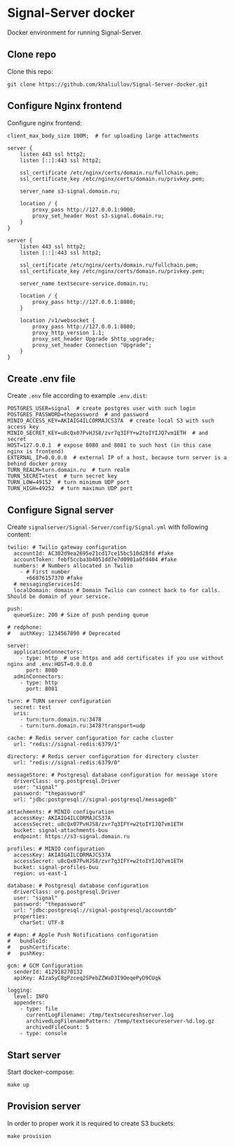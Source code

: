 # Signal-Server docker

Docker environment for running Signal-Server.

## Clone repo

Clone this repo:

    git clone https://github.com/khaliullov/Signal-Server-docker.git

## Configure Nginx frontend

Configure nginx frontend:

    client_max_body_size 100M;  # for uploading large attachments
    
    server {
        listen 443 ssl http2;
        listen [::]:443 ssl http2;

        ssl_certificate /etc/nginx/certs/domain.ru/fullchain.pem;
        ssl_certificate_key /etc/nginx/certs/domain.ru/privkey.pem;

        server_name s3-signal.domain.ru;

        location / {
            proxy_pass http://127.0.0.1:9000;
            proxy_set_header Host s3-signal.domain.ru;
        }
    }

    server {
        listen 443 ssl http2;
        listen [::]:443 ssl http2;

        ssl_certificate /etc/nginx/certs/domain.ru/fullchain.pem;
        ssl_certificate_key /etc/nginx/certs/domain.ru/privkey.pem;

        server_name textsecure-service.domain.ru;

        location / {
            proxy_pass http://127.0.0.1:8080;
        }

        location /v1/websocket {
            proxy_pass http://127.0.0.1:8080;
            proxy_http_version 1.1;
            proxy_set_header Upgrade $http_upgrade;
            proxy_set_header Connection "Upgrade";
        }
    }

## Create .env file

Create `.env` file according to example `.env.dist`:

    POSTGRES_USER=signal  # create postgres user with such login
    POSTGRES_PASSWORD=thepassword  # and password
    MINIO_ACCESS_KEY=AKIAIG4ILCORMAJCS37A  # create local S3 with such access key
    MINIO_SECRET_KEY=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  # and secret
    HOST=127.0.0.1  # expose 8080 and 8081 to such host (in this case nginx is frontend)
    EXTERNAL_IP=0.0.0.0  # external IP of a host, because turn server is a behind docker proxy
    TURN_REALM=turn.domain.ru  # turn realm
    TURN_SECRET=test  # turn secret key
    TURN_LOW=49152  # turn minimum UDP port
    TURN_HIGH=49252  # turn maximun UDP port

## Configure Signal server

Create `signalserver/Signal-Server/config/Signal.yml` with following content:

    twilio: # Twilio gateway configuration
      accountId: AC302d9ea2695e21cd17ce15bc510d28fd #fake
      accountToken: febf5ccba3b4051dd7e7d0901a0fd404 #fake
      numbers: # Numbers allocated in Twilio
        - # First number
          +66876157370 #fake
      # messagingServicesId:
      localDomain: domain # Domain Twilio can connect back to for calls. Should be domain of your service.
    
    push:
      queueSize: 200 # Size of push pending queue
    
    # redphone:
    #   authKey: 1234567890 # Deprecated
    
    server:
      applicationConnectors:
        - type: http  # use https and add certificates if you use without nginx and .env:HOST=0.0.0.0
          port: 8080
      adminConnectors:
        - type: http
          port: 8081
    
    turn: # TURN server configuration
      secret: test
      uris:
        - turn:turn.domain.ru:3478
        - turn:turn.domain.ru:3478?transport=udp
    
    cache: # Redis server configuration for cache cluster
      url: "redis://signal-redis:6379/1"
    
    directory: # Redis server configuration for directory cluster
      url: "redis://signal-redis:6379/0"
    
    messageStore: # Postgresql database configuration for message store
      driverClass: org.postgresql.Driver
      user: "signal"
      password: "thepassword"
      url: "jdbc:postgresql://signal-postgresql/messagedb"
    
    attachments: # MINIO configuration
      accessKey: AKIAIG4ILCORMAJCS37A
      accessSecret: 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
      bucket: signal-attachments-buu
      endpoint: https://s3-signal.domain.ru
    
    profiles: # MINIO configuration
      accessKey: AKIAIG4ILCORMAJCS37A
      accessSecret: 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
      bucket: signal-profiles-buu
      region: us-east-1
    
    database: # Postgresql database configuration
      driverClass: org.postgresql.Driver
      user: "signal"
      password: "thepassword"
      url: "jdbc:postgresql://signal-postgresql/accountdb"
      properties:
        charSet: UTF-8
    
    # #apn: # Apple Push Notifications configuration
    #   bundleId:
    #   pushCertificate:
    #   pushKey:
    
    gcm: # GCM Configuration
      senderId: 412918270132
      apiKey: AIzaSyC8gPzceq2SPebZZWaD3I9OeqePyD9CUqk
    
    logging:
      level: INFO
      appenders:
        - type: file
          currentLogFilename: /tmp/textsecureshserver.log
          archivedLogFilenamePattern: /temp/textsecureserver-%d.log.gz
          archivedFileCount: 5
        - type: console

## Start server

Start docker-compose:

    make up

## Provision server

In order to proper work it is required to create S3 buckets:

    make provision
